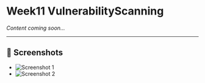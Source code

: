 # Week11 VulnerabilityScanning

*Content coming soon...*

---

## 📸 Screenshots

- ![Screenshot 1](Week11_screenshots/screenshot1.png)
- ![Screenshot 2](Week11_screenshots/screenshot2.png)
